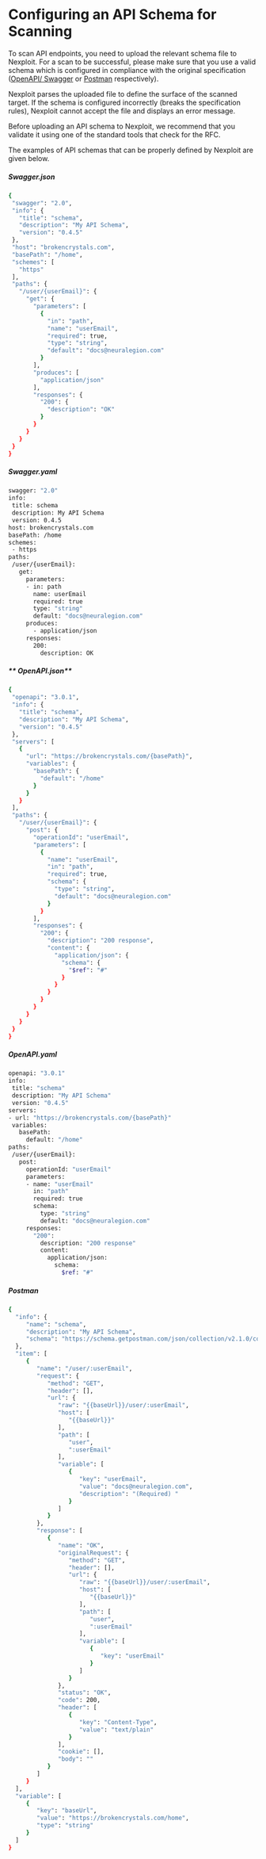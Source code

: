 # Configuring an API Schema for Scanning
To scan API endpoints, you need to upload the relevant schema file to Nexploit. For a scan to be successful, please make sure that you use a valid schema which is configured in compliance with the original specification ([OpenAPI/ Swagger](https://swagger.io/specification/) or [Postman](https://schema.postman.com/) respectively). 

Nexploit parses the uploaded file to define the surface of the scanned target. If the schema is configured incorrectly (breaks the specification rules), Nexploit cannot accept the file and displays an error message.

Before uploading an API schema to Nexploit, we recommend that you validate it using one of the standard tools that check for the RFC.

The examples of API schemas that can be properly defined by Nexploit are given below.

<!-- tabs:start -->

##### **Swagger.json**

```bash
{
 "swagger": "2.0",
 "info": {
   "title": "schema",
   "description": "My API Schema",
   "version": "0.4.5"
 },
 "host": "brokencrystals.com",
 "basePath": "/home",
 "schemes": [
   "https"
 ],
 "paths": {
   "/user/{userEmail}": {
     "get": {
       "parameters": [
         {
           "in": "path",
           "name": "userEmail",
           "required": true,
           "type": "string",
           "default": "docs@neuralegion.com"
         }
       ],
       "produces": [
         "application/json"
       ],
       "responses": {
         "200": {
           "description": "OK"
         }
       }
     }
   }
 }
}

```

##### **Swagger.yaml**
```bash
swagger: "2.0"
info:
 title: schema
 description: My API Schema
 version: 0.4.5
host: brokencrystals.com
basePath: /home
schemes:
 - https
paths:
 /user/{userEmail}:
   get:
     parameters:
     - in: path
       name: userEmail
       required: true
       type: "string"
       default: "docs@neuralegion.com"
     produces:
       - application/json
     responses:
       200:
         description: OK

```

##### ** OpenAPI.json**

```bash
{
 "openapi": "3.0.1",
 "info": {
   "title": "schema",
   "description": "My API Schema",
   "version": "0.4.5"
 },
 "servers": [
   {
     "url": "https://brokencrystals.com/{basePath}",
     "variables": {
       "basePath": {
         "default": "/home"
       }
     }
   }
 ],
 "paths": {
   "/user/{userEmail}": {
     "post": {
       "operationId": "userEmail",
       "parameters": [
         {
           "name": "userEmail",
           "in": "path",
           "required": true,
           "schema": {
             "type": "string",
             "default": "docs@neuralegion.com"
           }
         }
       ],
       "responses": {
         "200": {
           "description": "200 response",
           "content": {
             "application/json": {
               "schema": {
                 "$ref": "#"
               }
             }
           }
         }
       }
     }
   }
 }
}

```

##### **OpenAPI.yaml**

```bash
openapi: "3.0.1"
info:
 title: "schema"
 description: "My API Schema"
 version: "0.4.5"
servers:
- url: "https://brokencrystals.com/{basePath}"
 variables:
   basePath:
     default: "/home"
paths:
 /user/{userEmail}:
   post:
     operationId: "userEmail"
     parameters:
     - name: "userEmail"
       in: "path"
       required: true
       schema:
         type: "string"
         default: "docs@neuralegion.com"
     responses:
       "200":
         description: "200 response"
         content:
           application/json:
             schema:
               $ref: "#"

```


##### **Postman**
```bash
{
  "info": {
     "name": "schema",
     "description": "My API Schema",
     "schema": "https://schema.getpostman.com/json/collection/v2.1.0/collection.json"
  },
  "item": [
     {
        "name": "/user/:userEmail",
        "request": {
           "method": "GET",
           "header": [],
           "url": {
              "raw": "{{baseUrl}}/user/:userEmail",
              "host": [
                 "{{baseUrl}}"
              ],
              "path": [
                 "user",
                 ":userEmail"
              ],
              "variable": [
                 {
                    "key": "userEmail",
                    "value": "docs@neuralegion.com",
                    "description": "(Required) "
                 }
              ]
           }
        },
        "response": [
           {
              "name": "OK",
              "originalRequest": {
                 "method": "GET",
                 "header": [],
                 "url": {
                    "raw": "{{baseUrl}}/user/:userEmail",
                    "host": [
                       "{{baseUrl}}"
                    ],
                    "path": [
                       "user",
                       ":userEmail"
                    ],
                    "variable": [
                       {
                          "key": "userEmail"
                       }
                    ]
                 }
              },
              "status": "OK",
              "code": 200,
              "header": [
                 {
                    "key": "Content-Type",
                    "value": "text/plain"
                 }
              ],
              "cookie": [],
              "body": ""
           }
        ]
     }
  ],
  "variable": [
     {
        "key": "baseUrl",
        "value": "https://brokencrystals.com/home",
        "type": "string"
     }
  ]
}
 

```

<!-- tabs:end -->